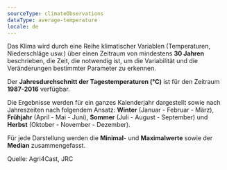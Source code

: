 ```yaml
---
sourceType: climateObservations
dataType: average-temperature
locale: de
---
```

Das Klima wird durch eine Reihe klimatischer Variablen (Temperaturen, Niederschläge usw.) über einen Zeitraum von mindestens **30 Jahren** beschrieben, die Zeit, die notwendig ist, um die Variabilität und die Veränderungen bestimmter Parameter zu erkennen.

Der **Jahresdurchschnitt der Tagestemperaturen (°C)** ist für den Zeitraum
**1987-2016** verfügbar.

Die Ergebnisse werden für ein ganzes Kalenderjahr dargestellt sowie nach
Jahreszeiten nach folgendem Ansatz: **Winter** (Januar - Februar - März),
**Frühjahr** (April - Mai - Juni), **Sommer** (Juli - August - September) und
**Herbst** (Oktober - November - Dezember).

Für jede Darstellung werden die **Minimal**- und **Maximalwerte** sowie der
**Median** zusammengefasst.

Quelle: Agri4Cast, JRC
